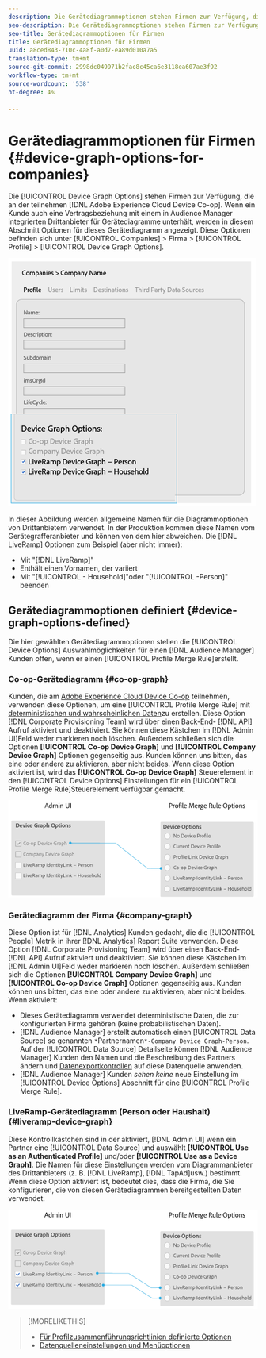 ```yaml
---
description: Die Gerätediagrammoptionen stehen Firmen zur Verfügung, die an der Adobe Experience Cloud-Gerätekooperation teilnehmen. Wenn ein Kunde auch eine Vertragsbeziehung mit einem in Audience Manager integrierten Drittanbieter für Gerätediagramme unterhält, werden in diesem Abschnitt Optionen für dieses Gerätediagramm angezeigt. Diese Optionen finden Sie unter Firmen > Firma > Profil > Gerätediagrammoptionen.
seo-description: Die Gerätediagrammoptionen stehen Firmen zur Verfügung, die an der Adobe Experience Cloud-Gerätekooperation teilnehmen. Wenn ein Kunde auch eine Vertragsbeziehung mit einem in Audience Manager integrierten Drittanbieter für Gerätediagramme unterhält, werden in diesem Abschnitt Optionen für dieses Gerätediagramm angezeigt. Diese Optionen finden Sie unter Firmen > Firma > Profil > Gerätediagrammoptionen.
seo-title: Gerätediagrammoptionen für Firmen
title: Gerätediagrammoptionen für Firmen
uuid: a8ced843-710c-4a8f-a0d7-ea89d010a7a5
translation-type: tm+mt
source-git-commit: 2998dc049971b2fac8c45ca6e3118ea607ae3f92
workflow-type: tm+mt
source-wordcount: '538'
ht-degree: 4%

---
```



# Gerätediagrammoptionen für Firmen {#device-graph-options-for-companies}

Die [!UICONTROL Device Graph Options] stehen Firmen zur Verfügung, die an der teilnehmen [!DNL Adobe Experience Cloud Device Co-op]. Wenn ein Kunde auch eine Vertragsbeziehung mit einem in Audience Manager integrierten Drittanbieter für Gerätediagramme unterhält, werden in diesem Abschnitt Optionen für dieses Gerätediagramm angezeigt. Diese Optionen befinden sich unter [!UICONTROL Companies] > Firma > [!UICONTROL Profile] > [!UICONTROL Device Graph Options].

![](assets/adminUIdataSource.png)

In dieser Abbildung werden allgemeine Namen für die Diagrammoptionen von Drittanbietern verwendet. In der Produktion kommen diese Namen vom Gerätegrafferanbieter und können von dem hier abweichen. Die [!DNL LiveRamp] Optionen zum Beispiel (aber nicht immer):

* Mit &quot;[!DNL LiveRamp]&quot;
* Enthält einen Vornamen, der variiert
* Mit &quot;[!UICONTROL - Household]&quot;oder &quot;[!UICONTROL -Person]&quot; beenden

## Gerätediagrammoptionen definiert {#device-graph-options-defined}

Die hier gewählten Gerätediagrammoptionen stellen die [!UICONTROL Device Options] Auswahlmöglichkeiten für einen [!DNL Audience Manager] Kunden offen, wenn er einen [!UICONTROL Profile Merge Rule]erstellt.

### Co-op-Gerätediagramm {#co-op-graph}

Kunden, die am [Adobe Experience Cloud Device Co-op](https://marketing.adobe.com/resources/help/en_US/mcdc/) teilnehmen, verwenden diese Optionen, um eine [!UICONTROL Profile Merge Rule] mit [deterministischen und wahrscheinlichen Daten](https://marketing.adobe.com/resources/help/en_US/mcdc/mcdc-links.html)zu erstellen. Diese Option [!DNL Corporate Provisioning Team] wird über einen Back-End- [!DNL API] Aufruf aktiviert und deaktiviert. Sie können diese Kästchen im [!DNL Admin UI]Feld weder markieren noch löschen. Außerdem schließen sich die Optionen **[!UICONTROL Co-op Device Graph]** und **[!UICONTROL Company Device Graph]** Optionen gegenseitig aus. Kunden können uns bitten, das eine oder andere zu aktivieren, aber nicht beides. Wenn diese Option aktiviert ist, wird das **[!UICONTROL Co-op Device Graph]** Steuerelement in den [!UICONTROL Device Options] Einstellungen für ein [!UICONTROL Profile Merge Rule]Steuerelement verfügbar gemacht.

![](assets/adminUI1.png)

### Gerätediagramm der Firma {#company-graph}

Diese Option ist für [!DNL Analytics] Kunden gedacht, die die [!UICONTROL People] Metrik in ihrer [!DNL Analytics] Report Suite verwenden. Diese Option [!DNL Corporate Provisioning Team] wird über einen Back-End- [!DNL API] Aufruf aktiviert und deaktiviert. Sie können diese Kästchen im [!DNL Admin UI]Feld weder markieren noch löschen. Außerdem schließen sich die Optionen **[!UICONTROL Company Device Graph]** und **[!UICONTROL Co-op Device Graph]** Optionen gegenseitig aus. Kunden können uns bitten, das eine oder andere zu aktivieren, aber nicht beides. Wenn aktiviert:

* Dieses Gerätediagramm verwendet deterministische Daten, die zur konfigurierten Firma gehören (keine probabilistischen Daten).
* [!DNL Audience Manager] erstellt automatisch einen [!UICONTROL Data Source] so genannten `*`Partnernamen`*-Company Device Graph-Person`. Auf der [!UICONTROL Data Source] Detailseite können [!DNL Audience Manager] Kunden den Namen und die Beschreibung des Partners ändern und [Datenexportkontrollen](https://marketing.adobe.com/resources/help/en_US/aam/c_dec.html) auf diese Datenquelle anwenden.
* [!DNL Audience Manager] Kunden *sehen keine* neue Einstellung im [!UICONTROL Device Options] Abschnitt für eine [!UICONTROL Profile Merge Rule].

### LiveRamp-Gerätediagramm (Person oder Haushalt) {#liveramp-device-graph}

Diese Kontrollkästchen sind in der aktiviert, [!DNL Admin UI] wenn ein Partner eine [!UICONTROL Data Source] und auswählt **[!UICONTROL Use as an Authenticated Profile]** und/oder **[!UICONTROL Use as a Device Graph]**. Die Namen für diese Einstellungen werden vom Diagrammanbieter des Drittanbieters (z. B. [!DNL LiveRamp], [!DNL TapAd]usw.) bestimmt. Wenn diese Option aktiviert ist, bedeutet dies, dass die Firma, die Sie konfigurieren, die von diesen Gerätediagrammen bereitgestellten Daten verwendet.

![](assets/adminUI2.png)

>[!MORELIKETHIS]
>
>* [Für Profilzusammenführungsrichtlinien definierte Optionen](https://marketing.adobe.com/resources/help/en_US/aam/merge-rule-definitions.html)
>* [Datenquelleneinstellungen und Menüoptionen](https://marketing.adobe.com/resources/help/en_US/aam/datasource-settings-definitions.html)


